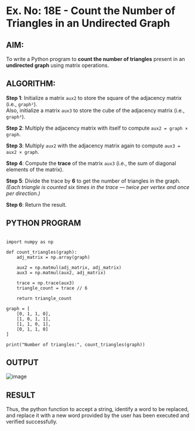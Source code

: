 # Ex. No: 18E - Count the Number of Triangles in an Undirected Graph

## AIM:
To write a Python program to **count the number of triangles** present in an **undirected graph** using matrix operations.

## ALGORITHM:

**Step 1**: Initialize a matrix `aux2` to store the square of the adjacency matrix (i.e., `graph²`).  
Also, initialize a matrix `aux3` to store the cube of the adjacency matrix (i.e., `graph³`).

**Step 2**: Multiply the adjacency matrix with itself to compute `aux2 = graph × graph`.

**Step 3**: Multiply `aux2` with the adjacency matrix again to compute `aux3 = aux2 × graph`.

**Step 4**: Compute the **trace** of the matrix `aux3` (i.e., the sum of diagonal elements of the matrix).

**Step 5**: Divide the trace by **6** to get the number of triangles in the graph.  
*(Each triangle is counted six times in the trace — twice per vertex and once per direction.)*

**Step 6**: Return the result.

## PYTHON PROGRAM

```

import numpy as np

def count_triangles(graph):
    adj_matrix = np.array(graph)

    aux2 = np.matmul(adj_matrix, adj_matrix)
    aux3 = np.matmul(aux2, adj_matrix)

    trace = np.trace(aux3)
    triangle_count = trace // 6

    return triangle_count

graph = [
    [0, 1, 1, 0],
    [1, 0, 1, 1],
    [1, 1, 0, 1],
    [0, 1, 1, 0]
]

print("Number of triangles:", count_triangles(graph))

```

## OUTPUT

![image](https://github.com/user-attachments/assets/a1128ce5-68fb-4580-8b98-32ec9387f2a7)

## RESULT
Thus, the python function to accept a string, identify a word to be replaced, and replace it with a new word provided by the user has been executed and verified successfully.
